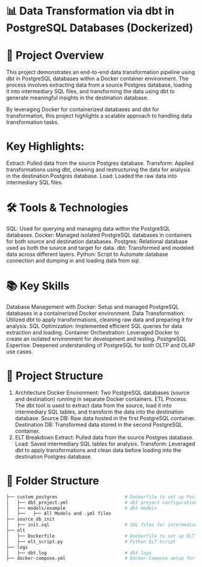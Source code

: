 # 📊 Data Transformation via dbt in PostgreSQL Databases (Dockerized)

# 🌟 Project Overview
This project demonstrates an end-to-end data transformation pipeline using dbt in PostgreSQL databases within a Docker container environment. The process involves extracting data from a source Postgres database, loading it into intermediary SQL files, and transforming the data using dbt to generate meaningful insights in the destination database.

By leveraging Docker for containerized databases and dbt for transformation, this project highlights a scalable approach to handling data transformation tasks.

# Key Highlights:
Extract: Pulled data from the source Postgres database.
Transform: Applied transformations using dbt, cleaning and restructuring the data for analysis in the destination Postgres database.
Load: Loaded the raw data into intermediary SQL files.

# 🛠️ Tools & Technologies
SQL: Used for querying and managing data within the PostgreSQL databases.
Docker: Managed isolated PostgreSQL databases in containers for both source and destination databases.
Postgres: Relational database used as both the source and target for data.
dbt: Transformed and modeled data across different layers.
Python: Script to Automate database connection and dumping in and loading data from sql.

# 📚 Key Skills
Database Management with Docker: Setup and managed PostgreSQL databases in a containerized Docker environment.
Data Transformation: Utilized dbt to apply transformations, cleaning raw data and preparing it for analysis.
SQL Optimization: Implemented efficient SQL queries for data extraction and loading.
Container Orchestration: Leveraged Docker to create an isolated environment for development and testing.
PostgreSQL Expertise: Deepened understanding of PostgreSQL for both OLTP and OLAP use cases.

# 🚀 Project Structure
1. Architecture
Docker Environment: Two PostgreSQL databases (source and destination) running in separate Docker containers.
ETL Process: The dbt tool is used to extract data from the source, load it into intermediary SQL tables, and transform the data into the destination database.
Source DB: Raw data hosted in the first PostgreSQL container.
Destination DB: Transformed data stored in the second PostgreSQL container.
2. ELT Breakdown
Extract: Pulled data from the source Postgres database.
Load: Saved intermediary SQL tables for analysis.
Transform: Leveraged dbt to apply transformations and clean data before loading into the destination Postgres database.

# 📂 Folder Structure
``` bash
├── custom_postgres                         # Dockerfile to set up PostgreSQL databases
│   ├── dbt_project.yml                     # dbt project configuration
│   ├── models/example                      # dbt models
│   ├──   ├── All Models and .yml files
├── source_db_init
│   ├── init.sql                            # SQL files for intermediary data storage
├── elt
│   ├── Dockerfile                          # Dockerfile to set up ELT Script
│   ├── elt_script.py                       # Python ELT Script
├── logs
│   ├── dbt.log                             # dbt logs
├── docker-compose.yml                      # Docker-Compose setup for source and destination databases
```
